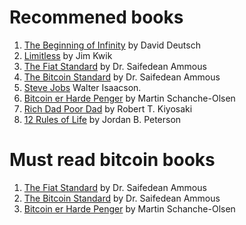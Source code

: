 # Recommened books

1. [The Beginning of Infinity](https://en.wikipedia.org/wiki/The_Beginning_of_Infinity) by David Deutsch
1. [Limitless](https://www.limitlessbook.com) by Jim Kwik
1. [The Fiat Standard](https://saifedean.com/books/the-fiat-standard) by Dr. Saifedean Ammous
1. [The Bitcoin Standard](https://saifedean.com/books/the-bitcoin-standard) by Dr. Saifedean Ammous
1. [Steve Jobs](https://www.amazon.com/Steve-Jobs-Walter-Isaacson/dp/1451648537) Walter Isaacson.
1. [Bitcoin er Harde Penger](https://lenke.link/bhp) by Martin Schanche-Olsen
1. [Rich Dad Poor Dad](https://www.richdad.com/rich-dad-poor-dad) by Robert T. Kiyosaki
1. [12 Rules of Life](https://www.amazon.co.uk/12-Rules-Life-Antidote-Chaos/dp/0241351634) by Jordan B. Peterson



# Must read bitcoin books
1. [The Fiat Standard](https://saifedean.com/books/the-fiat-standard) by Dr. Saifedean Ammous
1. [The Bitcoin Standard](https://saifedean.com/books/the-bitcoin-standard) by Dr. Saifedean Ammous
1. [Bitcoin er Harde Penger](https://lenke.link/bhp) by Martin Schanche-Olsen


